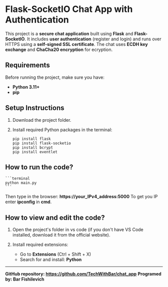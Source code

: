 # Flask-SocketIO Chat App with Authentication

This project is a **secure chat application** built using **Flask** and **Flask-SocketIO**. 
It includes **user authentication** (register and login) and runs over HTTPS using a **self-signed SSL certificate**. 
The chat uses **ECDH key exchange** and **ChaCha20 encryption** for ecryption.


## Requirements

Before running the project, make sure you have:

- **Python 3.11+**
- **pip**


## Setup Instructions

1. Download the project folder.

2. Install required Python packages in the terminal:

    ```terminal
    pip install flask
    pip install flask-socketio
    pip install bcrypt
    pip install eventlet
    ```


## How to run the code?

    ```terminal
    python main.py
    ```

Then type in the browser: **https://your_IPv4_address:5000**
To get you IP enter **ipconfig** in **cmd**.


## How to view and edit the code?

1. Open the project's folder in vs code (if you don't have VS Code installed, download it from the official website).

2. Install required extensions:
    - Go to **Extensions** (Ctrl + Shift + X)
    - Search for and install: **Python**

---

**GitHub repository: https://github.com/TechWithBar/chat_app**
**Programed by: Bar Fishilevich**